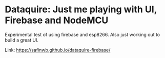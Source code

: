 # Dataquire: Just me playing with UI, Firebase and NodeMCU
Experimental test of using firebase and esp8266. Also just working out to build a great UI.

Link: https://safinwb.github.io/dataquire-firebase/
